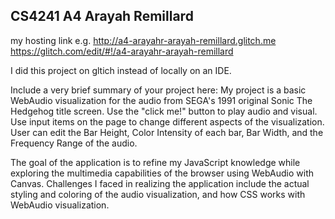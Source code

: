 ## CS4241 A4 Arayah Remillard

my hosting link e.g. http://a4-arayahr-arayah-remillard.glitch.me
https://glitch.com/edit/#!/a4-arayahr-arayah-remillard

I did this project on gltich instead of locally on an IDE.

Include a very brief summary of your project here: My project is a basic WebAudio visualization for the audio from SEGA's 1991 original Sonic The Hedgehog title screen. Use the "click me!" button to play audio and visual. Use input items on the page to change different aspects of the visualization. User can edit the Bar Height, Color Intensity of each bar, Bar Width, and the Frequency Range of the audio.

The goal of the application is to refine my JavaScript knowledge while exploring the multimedia capabilities of the browser using WebAudio with Canvas. Challenges I faced in realizing the application include the actual styling and coloring of the audio visualization, and how CSS works with WebAudio visualization.